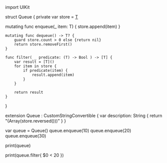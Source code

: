 import UIKit

struct Queue<T> {
    private var store = [T]()

   mutating func enqueue(_ item: T) {
    store.append(item)
}

    mutating func dequeue() -> T? {
        guard store.count > 0 else {return nil}
        return store.removeFirst()
    }
    
    func filter( _ predicate: (T) -> Bool ) -> [T] {
        var result = [T]()
        for item in store {
            if predicate(item) {
                result.append(item)
            }
        }
        
        return result
    }
}

extension Queue : CustomStringConvertible {
    var description: String {
        return "\(Array(store.reversed()))"
    }
}

var queue = Queue<Int>()
queue.enqueue(10)
queue.enqueue(20)
queue.enqueue(30)

print(queue)



print(queue.filter{ $0 < 20 })
